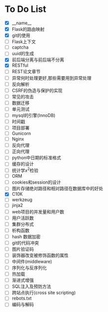 # To Do List
- [x] \_\_name\_\_
- [x] Flask的路由映射
- [x] git的使用
- [ ] Flask上下文
- [ ] captcha
- [ ] uuid的生成
- [x] 前后端分离与前后端不分离
- [x] RESTful
- [ ] REST论文章节
- [ ] 异常何时处理更好,那些需要用到异常处理
- [ ] 反向解析
- [ ] CSRF的伪造与保护的实现
- [ ] 常见的攻击
- [ ] 数据迁移
- [ ] 单元测试
- [ ] mysql的引擎(InnoDB)
- [ ] 时间戳
- [ ] 项目部署
- [ ] Gunicorn
- [ ] Nginx
- [ ] 反向代理
- [ ] 正向代理
- [ ] python中日期的标准格式
- [ ] 缓存的设计
- [ ] 统计学$x^2$检验
- [ ] ORM
- [ ] cookies和session的设计
- [ ] 图片存储绝对路径和相对路径在数据库中的好处
- [x] C10K
- [ ] werkzeug
- [ ] jinja2
- [ ] web项目的并发量和用户数
- [ ] 用户活跃数
- [ ] 集群分布式
- [ ] 析构函数
- [ ] hash 数据加密
- [ ] git的代码冲突
- [ ] 图片验证码
- [ ] 装饰器改变被修饰函数的属性
- [ ] 中间件(middleware)
- [ ] 序列化与反序列化
- [ ] 热加载
- [ ] 渐进式增强
- [ ] SQL注入及预防方法
- [ ] 跨站点执行(cross site scripting)
- [ ] rebots.txt
- [ ] 编码与解码